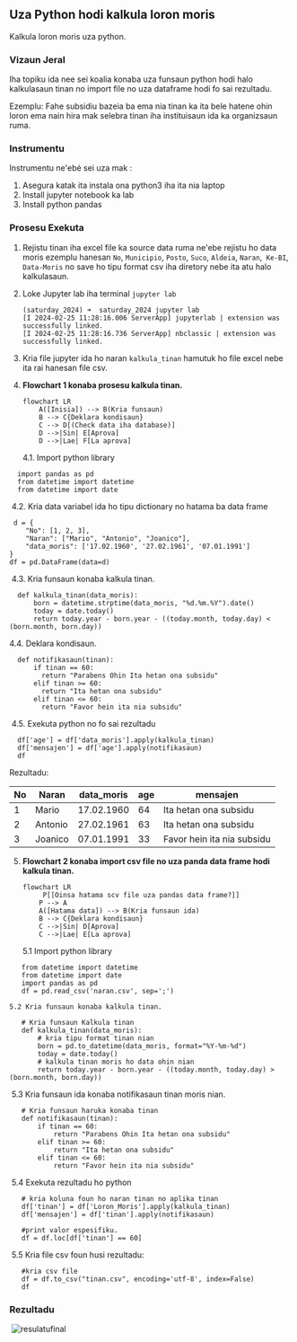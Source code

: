 ## Uza Python hodi kalkula loron moris

Kalkula loron moris uza python.

### Vizaun Jeral

Iha topiku ida nee sei koalia konaba uza funsaun python hodi halo kalkulasaun tinan no import file no uza dataframe hodi fo sai rezultadu.

Ezemplu: Fahe subsidiu bazeia ba ema nia tinan ka ita bele hatene ohin loron ema nain hira mak selebra tinan iha instituisaun ida ka organizsaun ruma.

### Instrumentu

Instrumentu ne'ebé sei uza mak :

1. Asegura katak ita instala ona python3 iha ita nia laptop
2. Install jupyter notebook ka lab
3. Install python pandas

### Prosesu Exekuta

1. Rejistu tinan iha excel file ka source data ruma ne'ebe rejistu ho data moris ezemplu hanesan `No`, `Municipio`, `Posto`, `Suco`, `Aldeia`, `Naran`,` Ke-BI`, `Data-Moris` no save ho tipu format csv iha diretory nebe ita atu halo kalkulasaun.

2. Loke Jupyter lab iha terminal `jupyter lab`

   ```
   (saturday_2024) ➜  saturday_2024 jupyter lab
   [I 2024-02-25 11:28:16.006 ServerApp] jupyterlab | extension was successfully linked.
   [I 2024-02-25 11:28:16.736 ServerApp] nbclassic | extension was successfully linked.
   ```

3. Kria file jupyter ida ho naran `kalkula_tinan` hamutuk ho file excel nebe ita rai hanesan file csv.

4. **Flowchart 1 konaba prosesu kalkula tinan.**

   ```mermaid
   flowchart LR
       A([Inisia]) --> B(Kria funsaun)
       B --> C{Deklara kondisaun}
       C --> D[(Check data iha database)]
       D -->|Sin| E[Aprova]
       D -->|Lae| F[La aprova]
   ```

   

   4.1. Import python library
```
  import pandas as pd
  from datetime import datetime
  from datetime import date
```
​       4.2. Kria data variabel ida ho tipu dictionary no hatama ba data frame
```
 d = {
    "No": [1, 2, 3], 
    "Naran": ["Mario", "Antonio", "Joanico"], 
    "data_moris": ['17.02.1960', '27.02.1961', '07.01.1991']
}
df = pd.DataFrame(data=d) 
```

​       4.3. Kria funsaun konaba kalkula tinan.
```
  def kalkula_tinan(data_moris):
      born = datetime.strptime(data_moris, "%d.%m.%Y").date()
      today = date.today()
      return today.year - born.year - ((today.month, today.day) < (born.month, born.day))
```
   4.4. Deklara kondisaun.
```
  def notifikasaun(tinan):
      if tinan == 60:
        return "Parabens Ohin Ita hetan ona subsidu"
      elif tinan >= 60:
        return "Ita hetan ona subsidu"
      elif tinan <= 60:
        return "Favor hein ita nia subsidu"
```

​	4.5. Exekuta python no fo sai rezultadu
```
  df['age'] = df['data_moris'].apply(kalkula_tinan)
  df['mensajen'] = df['age'].apply(notifikasaun)
  df
```
Rezultadu:   

|No	|Naran	|data_moris	|age	|mensajen            |
|-----|--------|-----------|-----|--------------------|
|1	   |Mario	|17.02.1960	|64	|Ita hetan ona subsidu|
|2	   |Antonio	|27.02.1961	|63	|Ita hetan ona subsidu|
|3	   |Joanico	|07.01.1991	|33	|Favor hein ita nia subsidu|

5. **Flowchart 2 konaba import csv file no uza panda data frame hodi kalkula tinan.**

   
  
   ```mermaid
   flowchart LR
   		P[[Oinsa hatama scv file uza pandas data frame?]]
       P --> A
       A([Hatama data]) --> B(Kria funsaun ida)
       B --> C{Deklara kondisaun} 
       C -->|Sin| D[Aprova]
       C -->|Lae| E[La aprova]
   ```
   
   
   
   5.1 Import python library

```
   from datetime import datetime
   from datetime import date
   import pandas as pd
   df = pd.read_csv('naran.csv', sep=';')
```
 	5.2 Kria funsaun konaba kalkula tinan.
```     
   # Kria funsaun Kalkula tinan
   def kalkula_tinan(data_moris):
       # kria tipu format tinan nian
       born = pd.to_datetime(data_moris, format="%Y-%m-%d")
       today = date.today()
       # kalkula tinan moris ho data ohin nian
       return today.year - born.year - ((today.month, today.day) > (born.month, born.day))
```
​	 5.3 Kria funsaun ida konaba notifikasaun tinan moris nian.
```
   # Kria funsaun haruka konaba tinan
   def notifikasaun(tinan):
       if tinan == 60:
           return "Parabens Ohin Ita hetan ona subsidu"
       elif tinan >= 60:
           return "Ita hetan ona subsidu"
       elif tinan <= 60:
           return "Favor hein ita nia subsidu"
```
​	5.4 Exekuta rezultadu ho python 
```
   # kria koluna foun ho naran tinan no aplika tinan
   df['tinan'] = df['Loron_Moris'].apply(kalkula_tinan)
   df['mensajen'] = df['tinan'].apply(notifikasaun)
     
   #print valor espesifiku.
   df = df.loc[df['tinan'] == 60]
```
​	5.5 Kria file csv foun husi rezultadu:
```
   #kria csv file
   df = df.to_csv("tinan.csv", encoding='utf-8', index=False)
   df 
```
### Rezultadu

​       ![resulatufinal](https://i.postimg.cc/DwkqqJ4v/Screen-Shot-2021-03-18-at-4-23-21-PM.png)

​       